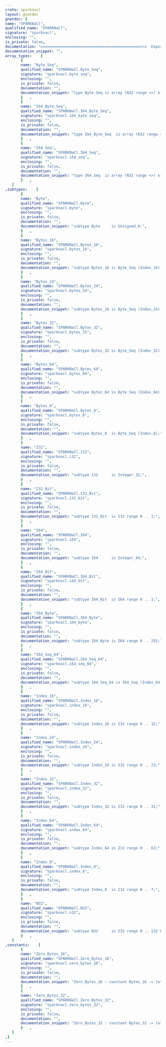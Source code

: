 ```yaml
---
crate: sparknacl
layout: gnatdoc
gnatdoc: {
name: "SPARKNaCl",
qualified_name: "SPARKNaCl",
signature: "sparknacl",
enclosing: "",
is_private: false,
documentation: "==============================================\n  Exported types and constants\n\n  These are needed by clients, or by the\n  specifications of child packages\n==============================================",
documentation_snippet: "",
array_types:    [
       {
       name: "Byte_Seq",
       qualified_name: "SPARKNaCl.Byte_Seq",
       signature: "sparknacl.byte_seq",
       enclosing: "",
       is_private: false,
       documentation: "",
       documentation_snippet: "type Byte_Seq is array (N32 range <>) of Byte;",
       }   ,
       {
       name: "I64_Byte_Seq",
       qualified_name: "SPARKNaCl.I64_Byte_Seq",
       signature: "sparknacl.i64_byte_seq",
       enclosing: "",
       is_private: false,
       documentation: "",
       documentation_snippet: "type I64_Byte_Seq  is array (N32 range <>) of I64_Byte;",
       }   ,
       {
       name: "I64_Seq",
       qualified_name: "SPARKNaCl.I64_Seq",
       signature: "sparknacl.i64_seq",
       enclosing: "",
       is_private: false,
       documentation: "",
       documentation_snippet: "type I64_Seq  is array (N32 range <>) of I64;",
       }   ,
   ]
,subtypes:    [
       {
       name: "Byte",
       qualified_name: "SPARKNaCl.Byte",
       signature: "sparknacl.byte",
       enclosing: "",
       is_private: false,
       documentation: "",
       documentation_snippet: "subtype Byte     is Unsigned_8;",
       }   ,
       {
       name: "Bytes_16",
       qualified_name: "SPARKNaCl.Bytes_16",
       signature: "sparknacl.bytes_16",
       enclosing: "",
       is_private: false,
       documentation: "",
       documentation_snippet: "subtype Bytes_16 is Byte_Seq (Index_16);",
       }   ,
       {
       name: "Bytes_24",
       qualified_name: "SPARKNaCl.Bytes_24",
       signature: "sparknacl.bytes_24",
       enclosing: "",
       is_private: false,
       documentation: "",
       documentation_snippet: "subtype Bytes_24 is Byte_Seq (Index_24);",
       }   ,
       {
       name: "Bytes_32",
       qualified_name: "SPARKNaCl.Bytes_32",
       signature: "sparknacl.bytes_32",
       enclosing: "",
       is_private: false,
       documentation: "",
       documentation_snippet: "subtype Bytes_32 is Byte_Seq (Index_32);",
       }   ,
       {
       name: "Bytes_64",
       qualified_name: "SPARKNaCl.Bytes_64",
       signature: "sparknacl.bytes_64",
       enclosing: "",
       is_private: false,
       documentation: "",
       documentation_snippet: "subtype Bytes_64 is Byte_Seq (Index_64);",
       }   ,
       {
       name: "Bytes_8",
       qualified_name: "SPARKNaCl.Bytes_8",
       signature: "sparknacl.bytes_8",
       enclosing: "",
       is_private: false,
       documentation: "",
       documentation_snippet: "subtype Bytes_8  is Byte_Seq (Index_8);",
       }   ,
       {
       name: "I32",
       qualified_name: "SPARKNaCl.I32",
       signature: "sparknacl.i32",
       enclosing: "",
       is_private: false,
       documentation: "",
       documentation_snippet: "subtype I32      is Integer_32;",
       }   ,
       {
       name: "I32_Bit",
       qualified_name: "SPARKNaCl.I32_Bit",
       signature: "sparknacl.i32_bit",
       enclosing: "",
       is_private: false,
       documentation: "",
       documentation_snippet: "subtype I32_Bit  is I32 range 0 .. 1;",
       }   ,
       {
       name: "I64",
       qualified_name: "SPARKNaCl.I64",
       signature: "sparknacl.i64",
       enclosing: "",
       is_private: false,
       documentation: "",
       documentation_snippet: "subtype I64      is Integer_64;",
       }   ,
       {
       name: "I64_Bit",
       qualified_name: "SPARKNaCl.I64_Bit",
       signature: "sparknacl.i64_bit",
       enclosing: "",
       is_private: false,
       documentation: "",
       documentation_snippet: "subtype I64_Bit  is I64 range 0 .. 1;",
       }   ,
       {
       name: "I64_Byte",
       qualified_name: "SPARKNaCl.I64_Byte",
       signature: "sparknacl.i64_byte",
       enclosing: "",
       is_private: false,
       documentation: "",
       documentation_snippet: "subtype I64_Byte is I64 range 0 .. 255;",
       }   ,
       {
       name: "I64_Seq_64",
       qualified_name: "SPARKNaCl.I64_Seq_64",
       signature: "sparknacl.i64_seq_64",
       enclosing: "",
       is_private: false,
       documentation: "",
       documentation_snippet: "subtype I64_Seq_64 is I64_Seq (Index_64);",
       }   ,
       {
       name: "Index_16",
       qualified_name: "SPARKNaCl.Index_16",
       signature: "sparknacl.index_16",
       enclosing: "",
       is_private: false,
       documentation: "",
       documentation_snippet: "subtype Index_16 is I32 range 0 .. 15;",
       }   ,
       {
       name: "Index_24",
       qualified_name: "SPARKNaCl.Index_24",
       signature: "sparknacl.index_24",
       enclosing: "",
       is_private: false,
       documentation: "",
       documentation_snippet: "subtype Index_24 is I32 range 0 .. 23;",
       }   ,
       {
       name: "Index_32",
       qualified_name: "SPARKNaCl.Index_32",
       signature: "sparknacl.index_32",
       enclosing: "",
       is_private: false,
       documentation: "",
       documentation_snippet: "subtype Index_32 is I32 range 0 .. 31;",
       }   ,
       {
       name: "Index_64",
       qualified_name: "SPARKNaCl.Index_64",
       signature: "sparknacl.index_64",
       enclosing: "",
       is_private: false,
       documentation: "",
       documentation_snippet: "subtype Index_64 is I32 range 0 .. 63;",
       }   ,
       {
       name: "Index_8",
       qualified_name: "SPARKNaCl.Index_8",
       signature: "sparknacl.index_8",
       enclosing: "",
       is_private: false,
       documentation: "",
       documentation_snippet: "subtype Index_8  is I32 range 0 .. 7;",
       }   ,
       {
       name: "N32",
       qualified_name: "SPARKNaCl.N32",
       signature: "sparknacl.n32",
       enclosing: "",
       is_private: false,
       documentation: "",
       documentation_snippet: "subtype N32      is I32 range 0 .. I32'Last;",
       }   ,
   ]
,constants:    [
       {
       name: "Zero_Bytes_16",
       qualified_name: "SPARKNaCl.Zero_Bytes_16",
       signature: "sparknacl.zero_bytes_16",
       enclosing: "",
       is_private: false,
       documentation: "",
       documentation_snippet: "Zero_Bytes_16 : constant Bytes_16 := (others => 0);",
       }   ,
       {
       name: "Zero_Bytes_32",
       qualified_name: "SPARKNaCl.Zero_Bytes_32",
       signature: "sparknacl.zero_bytes_32",
       enclosing: "",
       is_private: false,
       documentation: "",
       documentation_snippet: "Zero_Bytes_32 : constant Bytes_32 := (others => 0);",
       }   ,
   ]
,}
---
```

